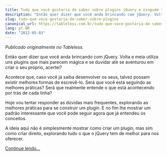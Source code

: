 ```yaml
---
title: Tudo que você gostaria de saber sobre plugins jQuery e ninguém teve paciência de explicar
description: "Então quer dizer que você anda brincando com jQuery. Volta e meia utiliza uns plugins que mais parecem mágica e se duvidar até se aventurou em criar o seu próprio, acertei?"
slug: tudo-que-voce-gostaria-de-saber-sobre-plugins
canonical_url: https://tableless.com.br/tudo-que-voce-gostaria-de-saber-sobre-plugins-jquery-e-ninguem-teve-paciencia-de-explicar/
lang: pt-BR
date: "2012-05-03"
---
```


_Publicado originalmente no Tableless._

Então quer dizer que você anda brincando com jQuery. Volta e meia utiliza uns plugins que mais parecem mágica e se duvidar até se aventurou em criar o seu próprio, acertei?

Acontece que, caso você já saiba desenvolver os seus, talvez possam existir melhores formas de escrevê-lo. Será que você está seguindo as melhores práticas? Será que realmente entende o que está acontecendo por trás de cada linha?

Hoje vou tentar responder as dúvidas mais frequentes, explorando as melhores práticas para se construir um plugin. E no fim lhe mostrar um padrão interessante que você pode seguir agora que já entendeu os conceitos.

A ideia aqui não é simplesmente mostrar como criar um plugin, mas sim como criar direito, explorando tudo o que o jQuery tem de melhor para nos oferecer.

[Continue lendo…](https://tableless.com.br/tudo-que-voce-gostaria-de-saber-sobre-plugins-jquery-e-ninguem-teve-paciencia-de-explicar/)
